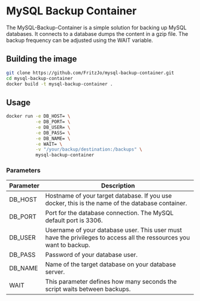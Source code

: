 # MySQL Backup Container

The MySQL-Backup-Container is a simple solution for backing up MySQL databases. 
It connects to a database dumps the content in a gzip file. The backup frequency can be adjusted using the WAIT variable.

## Building the image

```bash
git clone https://github.com/FritzJo/mysql-backup-container.git
cd mysql-backup-container
docker build -t mysql-backup-container .
```

## Usage
```bash
docker run -e DB_HOST= \
           -e DB_PORT= \
           -e DB_USER= \
           -e DB_PASS= \
           -e DB_NAME= \
           -e WAIT= \
           -v "/your/backup/destination:/backups" \
           mysql-backup-container
```
### Parameters
|Parameter|Description|
|---|---|
|DB_HOST|Hostname of your target database. If you use docker, this is the name of the database container.|
|DB_PORT|Port for the database connection. The MySQL default port is 3306.|
|DB_USER|Username of your database user. This user must have the privileges to access all the ressources you want to backup.|
|DB_PASS|Password of your database user.|
|DB_NAME|Name of the target database on your database server.|
|WAIT|This parameter defines how many seconds the script waits between backups.|
